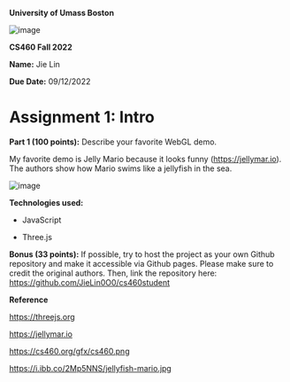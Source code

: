 **University of Umass Boston**


![image](https://cs460.org/gfx/cs460.png)


**CS460 Fall 2022**

**Name:** Jie Lin

**Due Date:** 09/12/2022


# Assignment 1: Intro


**Part 1 (100 points):** Describe your favorite WebGL demo.


My favorite demo is Jelly Mario because it looks funny
(<https://jellymar.io>). The authors show how Mario swims like a
jellyfish in the sea.

![image](https://i.ibb.co/2Mp5NNS/jellyfish-mario.jpg)


**Technologies used:**

-   JavaScript

-   Three.js


**Bonus (33 points):** If possible, try to host the project as your own
Github repository and make it accessible via Github pages. Please make
sure to credit the original authors. Then, link the repository here: <https://github.com/JieLin0O0/cs460student>


**Reference**

https://threejs.org

https://jellymar.io

https://cs460.org/gfx/cs460.png

https://i.ibb.co/2Mp5NNS/jellyfish-mario.jpg
